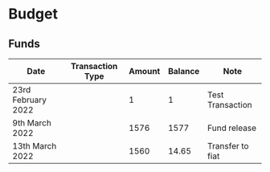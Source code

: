 # Budget

## Funds

<table><thead><tr><th>Date</th><th data-type="select">Transaction Type</th><th>Amount</th><th>Balance</th><th>Note</th></tr></thead><tbody><tr><td>23rd February 2022</td><td></td><td>1</td><td>1</td><td>Test Transaction</td></tr><tr><td>9th March 2022</td><td></td><td>1576</td><td>1577</td><td>Fund release</td></tr><tr><td>13th March 2022</td><td></td><td>1560</td><td>14.65</td><td>Transfer to fiat</td></tr></tbody></table>
